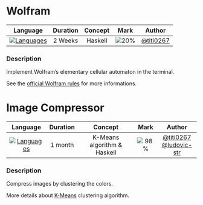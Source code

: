 # Wolfram

|                                    Language                                     | Duration | Concept |                Mark                 |                  Author                  |
| :-----------------------------------------------------------------------------: | :------: | :-----: | :---------------------------------: | :--------------------------------------: |
| [![Languages](https://skillicons.dev/icons?i=haskell)](https://haskell.org/en/) | 2 Weeks  | Haskell | ![20%](https://progress-bar.dev/20) | [@titi0267](https://github.com/titi0267) |

### Description

Implement Wolfram’s elementary cellular automaton in the terminal.

See the [official Wolfram rules](https://en.wikipedia.org/wiki/Elementary_cellular_automaton) for more informations.

# Image Compressor

|                                    Language                                     | Duration |           Concept           |                Mark                 |                                            Author                                            |
| :-----------------------------------------------------------------------------: | :------: | :-------------------------: | :---------------------------------: | :------------------------------------------------------------------------------------------: |
| [![Languages](https://skillicons.dev/icons?i=haskell)](https://haskell.org/en/) | 1 month  | K-Means algorithm & Haskell | ![98%](https://progress-bar.dev/98) | [@titi0267](https://github.com/titi0267) <br> [@ludovic-str](https://github.com/ludovic-str) |

### Description

Compress images by clustering the colors.

More details about [K-Means](https://en.wikipedia.org/wiki/K-means_clustering) clustering algorithm.
